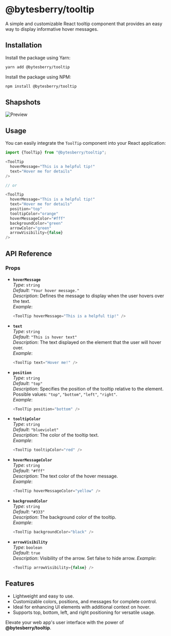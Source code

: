 # @bytesberry/tooltip

A simple and customizable React tooltip component that provides an easy way to display informative hover messages.

## Installation

Install the package using Yarn:

```bash
yarn add @bytesberry/tooltip
```

Install the package using NPM:

```bash
npm install @bytesberry/tooltip
```

## Shapshots
![Preview](https://drive.google.com/uc?export=view&id=1Gmg74awtq9N3vn5Wz5x0u-vG_4ZV4vSa)

## Usage

You can easily integrate the `ToolTip` component into your React application:

```javascript
import {ToolTip} from "@bytesberry/tooltip";

<ToolTip
  hoverMessage="This is a helpful tip!"
  text="Hover me for details"
/>

// or

<ToolTip
  hoverMessage="This is a helpful tip!"
  text="Hover me for details"
  position="top"
  tooltipColor="orange"
  hoverMessageColor="#fff"
  backgroundColor="green"
  arrowColor="green"
  arrowVisibility={false}
/>
```

## API Reference

### Props

- **`hoverMessage`**  
  _Type_: `string`  
  _Default_: `"Your hover message."`  
  _Description_: Defines the message to display when the user hovers over the text.  
  _Example_:

  ```javascript
  <ToolTip hoverMessage="This is a helpful tip!" />
  ```

- **`text`**  
  _Type_: `string`  
  _Default_: `"This is hover text"`  
  _Description_: The text displayed on the element that the user will hover over.  
  _Example_:

  ```javascript
  <ToolTip text="Hover me!" />
  ```

- **`position`**  
  _Type_: `string`  
  _Default_: `"top"`  
  _Description_: Specifies the position of the tooltip relative to the element. Possible values: `"top"`, `"bottom"`, `"left"`, `"right"`.  
  _Example_:

  ```javascript
  <ToolTip position="bottom" />
  ```

- **`tooltipColor`**  
  _Type_: `string`  
  _Default_: `"blueviolet"`  
  _Description_: The color of the tooltip text.  
  _Example_:

  ```javascript
  <ToolTip tooltipColor="red" />
  ```

- **`hoverMessageColor`**  
  _Type_: `string`  
  _Default_: `"#fff"`  
  _Description_: The text color of the hover message.  
  _Example_:

  ```javascript
  <ToolTip hoverMessageColor="yellow" />
  ```

- **`backgroundColor`**  
  _Type_: `string`  
  _Default_: `"#333"`  
  _Description_: The background color of the tooltip.  
  _Example_:

  ```javascript
  <ToolTip backgroundColor="black" />
  ```

- **`arrowVisibility`**  
  _Type_: `boolean`  
  _Default_: `true`  
  _Description_: Visibility of the arrow. Set false to hide arrow.
  _Example_:
  ```javascript
  <ToolTip arrowVisibility={false} />
  ```

## Features

- Lightweight and easy to use.
- Customizable colors, positions, and messages for complete control.
- Ideal for enhancing UI elements with additional context on hover.
- Supports top, bottom, left, and right positioning for versatile usage.

Elevate your web app's user interface with the power of **@bytesberry/tooltip**.
